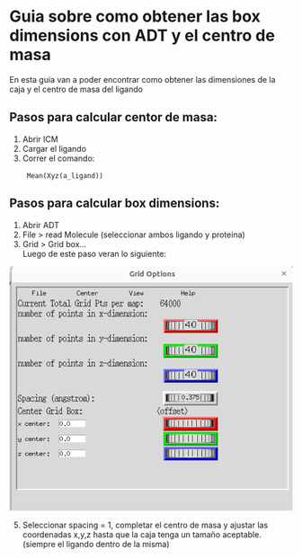 # Guia sobre como obtener las box dimensions con ADT y el centro de masa
En esta guia van a poder encontrar como obtener las dimensiones de la caja y el centro de masa del ligando

## Pasos para calcular centor de masa:
1. Abrir ICM <br>
2. Cargar el ligando <br>
3. Correr el comando:
   ```
    Mean(Xyz(a_ligand))
   ```

## Pasos para calcular box dimensions:
1. Abrir ADT<br>
2. File > read Molecule (seleccionar ambos ligando y proteina)<br>
3. Grid > Grid box...<br>
Luego de este paso veran lo siguiente:<br>
<p align="center"> 
</p>
<p align="center">
    <img src="adt.png" alt="img" />
</p>

5. Seleccionar spacing = 1, completar el centro de masa y ajustar las coordenadas x,y,z hasta que la caja tenga un tamaño aceptable. (siempre el ligando dentro de la misma)
